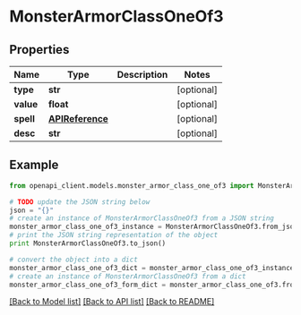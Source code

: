 # MonsterArmorClassOneOf3


## Properties
Name | Type | Description | Notes
------------ | ------------- | ------------- | -------------
**type** | **str** |  | [optional] 
**value** | **float** |  | [optional] 
**spell** | [**APIReference**](APIReference.md) |  | [optional] 
**desc** | **str** |  | [optional] 

## Example

```python
from openapi_client.models.monster_armor_class_one_of3 import MonsterArmorClassOneOf3

# TODO update the JSON string below
json = "{}"
# create an instance of MonsterArmorClassOneOf3 from a JSON string
monster_armor_class_one_of3_instance = MonsterArmorClassOneOf3.from_json(json)
# print the JSON string representation of the object
print MonsterArmorClassOneOf3.to_json()

# convert the object into a dict
monster_armor_class_one_of3_dict = monster_armor_class_one_of3_instance.to_dict()
# create an instance of MonsterArmorClassOneOf3 from a dict
monster_armor_class_one_of3_form_dict = monster_armor_class_one_of3.from_dict(monster_armor_class_one_of3_dict)
```
[[Back to Model list]](../README.md#documentation-for-models) [[Back to API list]](../README.md#documentation-for-api-endpoints) [[Back to README]](../README.md)


